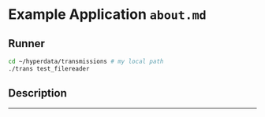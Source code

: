 # Example Application `about.md`

## Runner

```sh
cd ~/hyperdata/transmissions # my local path
./trans test_filereader
```

## Description

---
